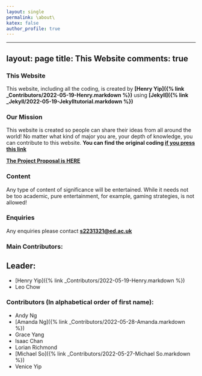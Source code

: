 ```yaml
---
layout: single
permalink: \about\
katex: false
author_profile: true
---
```

---
layout: page
title: This Website
comments: true
---

### This Website

This website, including all the coding, is created by **[Henry Yip]({% link _Contributors/2022-05-19-Henry.markdown %})** using **[Jekyll]({% link _Jekyll/2022-05-19-Jekylltutorial.markdown %})**

### Our Mission
This website is created so people can share their ideas from all around the world! No matter what kind of major you are, your depth of knowledge, you can contribute to this website.  **You can find the original coding [if you press this link](https://github.com/Henry-Yip/Group-Project-VSCode)**

[**The Project Proposal is HERE**]({{site.url}}/assets/finalized.pdf)

### Content
Any type of content of significance will be entertained. While it needs not be too academic, pure entertainment, for example, gaming strategies, is not allowed!

### Enquiries
Any enquiries please contact **[s2231321@ed.ac.uk](mailto:s2231321@ed.ac.uk)** 

### Main Contributors:
## Leader:
 - [Henry Yip]({% link _Contributors/2022-05-19-Henry.markdown %})
 - Leo Chow

### Contributors (In alphabetical order of first name):
 - Andy Ng 
 - [Amanda Ng]({% link _Contributors/2022-05-28-Amanda.markdown %})
 - Grace Yang
 - Isaac Chan
 - Lorian Richmond
 - [Michael So]({% link _Contributors/2022-05-27-Michael So.markdown %})
 - Venice Yip



